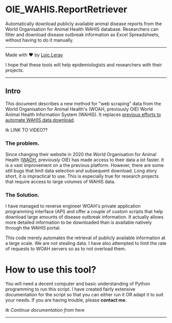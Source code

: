 # OIE_WAHIS.ReportRetriever
Automatically download publicly available animal disease reports from the World Organisation for Animal Health WAHIS database. Researchers can filter and download disease outbreak information as Excel Spreadsheets, without having to do it manually.

---

Made with ♥ by [Loic Leray](https://loicleray.com)

I hope that these tools will help epidemiologists and researchers with their projects.

---

## Intro
This document describes a new method for "web scraping" data from the World Organisation for Animal Health's (WOAH, previously OIE) World Animal Health Information System (WAHIS). It replaces [previous efforts to automate WAHIS data download](https://onlinelibrary.wiley.com/doi/abs/10.1111/tbed.14133?casa_token=V85WAk0RTFMAAAAA:lPcjIz-Os652-5RChFVqjZcWOhrb-8IdP6IKr5CsoS9NfCoP5CwVUiNPY78-GYhEO1cSM1m4CUeKvg).

tk LINK TO VIDEO??



### The problem.
Since changing their website in 2020 the World Organisation for Animal Health ([WAOH](https://www.woah.org), previously OIE) has made access to their data a lot faster. It is a vast improvement on a the previous platform. However, there are some still bugs that limit data selection and subsequent download. Long story short, it is impractical to use. This is especially true for research projects that require access to large volumes of WAHIS data.

### The Solution.
I have managed to reverse engineer WOAH's private application programming interface (API) and offer a couple of custom scripts that help download large amounts of disease outbreak information. It actually allows more detailed information to be downloaded than is available natively through the WAHIS portal.

This code merely automates the retrieval of publicly available information at a large scale. We are not stealing data. I have also attempted to limit the rate of requests to WOAH servers so as to not overload them.

# How to use this tool?
You will need a decent computer and basic understanding of Python programming to run this script. I have created fairly extensive documentation for the script so that you can either run it OR adapt it to suit your needs. If you are having trouble, please **contact me**.

*tk Continue documentation from here*

---
